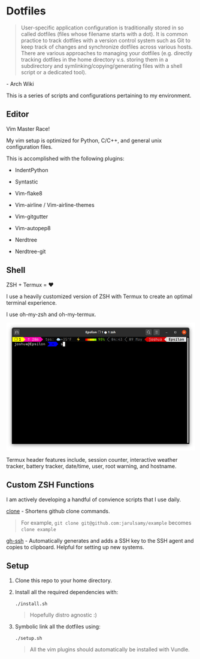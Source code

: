 # Dotfiles

> User-specific application configuration is traditionally stored in so called dotfiles (files whose filename starts with a dot). It is common practice to track dotfiles with a version control system such as Git to keep track of changes and synchronize dotfiles across various hosts. There are various approaches to managing your dotfiles (e.g. directly tracking dotfiles in the home directory v.s. storing them in a subdirectory and symlinking/copying/generating files with a shell script or a dedicated tool).

\- Arch Wiki

This is a series of scripts and configurations pertaining to my environment.

## Editor

Vim Master Race!

My vim setup is optimized for Python, C/C++, and general unix configuration files.

This is accomplished with the following plugins:

-   IndentPython

-   Syntastic

-   Vim-flake8

-   Vim-airline / Vim-airline-themes

-   Vim-gitgutter

-   Vim-autopep8

-   Nerdtree

-   Nerdtree-git

## Shell

ZSH + Termux = :heart:

I use a heavily customized version of ZSH with Termux to create an optimal terminal experience.

I use oh-my-zsh and oh-my-termux.

![Terminal](/assets/terminal.png)

Termux header features include, session counter, interactive weather tracker, battery tracker, date/time, user, root warning, and hostname.

## Custom ZSH Functions

I am actively developing a handful of convience scripts that I use daily.

[clone]("/zfunc/clone") - Shortens github clone commands.

> For example, `git clone git@github.com:jarulsamy/example` becomes `clone example`

[gh-ssh]("/zfunc/gh-ssh") - Automatically generates and adds a SSH key to the SSH agent and copies to clipboard. Helpful for setting up new systems.

## Setup

1.  Clone this repo to your home directory.

2.  Install all the required dependencies with:

        ./install.sh

    > Hopefully distro agnostic :)

3.  Symbolic link all the dotfiles using:

        ./setup.sh

    > All the vim plugins should automatically be installed with Vundle.
